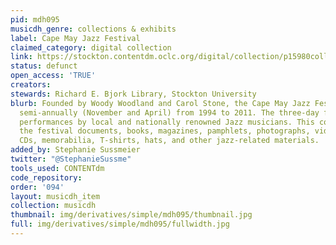 ```yaml
---
pid: mdh095
musicdh_genre: collections & exhibits
label: Cape May Jazz Festival
claimed_category: digital collection
link: https://stockton.contentdm.oclc.org/digital/collection/p15980coll4/search/order/date/ad/asc
status: defunct
open_access: 'TRUE'
creators: 
stewards: Richard E. Bjork Library, Stockton University
blurb: Founded by Woody Woodland and Carol Stone, the Cape May Jazz Festival was held
  semi-annually (November and April) from 1994 to 2011. The three-day festival featured
  performances by local and nationally renowned Jazz musicians. This collection contains
  the festival documents, books, magazines, pamphlets, photographs, videos, music
  CDs, memorabilia, T-shirts, hats, and other jazz-related materials.
added_by: Stephanie Sussmeier
twitter: "@StephanieSussme"
tools_used: CONTENTdm
code_repository: 
order: '094'
layout: musicdh_item
collection: musicdh
thumbnail: img/derivatives/simple/mdh095/thumbnail.jpg
full: img/derivatives/simple/mdh095/fullwidth.jpg
---
```

